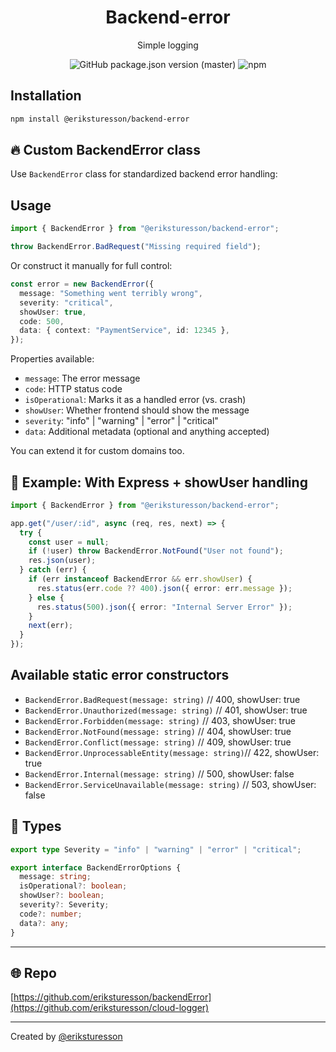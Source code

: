 <center>

# Backend-error

Simple logging

<img alt="GitHub package.json version (master)" src="https://img.shields.io/github/package-json/v/eriksturesson/backendError/master">
<img alt="npm" src="https://img.shields.io/npm/dy/backend-error?label=npm%20downloads">

</center>

## Installation

```bash
npm install @eriksturesson/backend-error
```

## 🔥 Custom BackendError class

Use `BackendError` class for standardized backend error handling:

## Usage

```ts
import { BackendError } from "@eriksturesson/backend-error";

throw BackendError.BadRequest("Missing required field");
```

Or construct it manually for full control:

```ts
const error = new BackendError({
  message: "Something went terribly wrong",
  severity: "critical",
  showUser: true,
  code: 500,
  data: { context: "PaymentService", id: 12345 },
});
```

Properties available:

- `message`: The error message
- `code`: HTTP status code
- `isOperational`: Marks it as a handled error (vs. crash)
- `showUser`: Whether frontend should show the message
- `severity`: "info" | "warning" | "error" | "critical"
- `data`: Additional metadata (optional and anything accepted)

You can extend it for custom domains too.

## 🧠 Example: With Express + showUser handling

```ts
import { BackendError } from "@eriksturesson/backend-error";

app.get("/user/:id", async (req, res, next) => {
  try {
    const user = null;
    if (!user) throw BackendError.NotFound("User not found");
    res.json(user);
  } catch (err) {
    if (err instanceof BackendError && err.showUser) {
      res.status(err.code ?? 400).json({ error: err.message });
    } else {
      res.status(500).json({ error: "Internal Server Error" });
    }
    next(err);
  }
});
```

## Available static error constructors

- `BackendError.BadRequest(message: string)` // 400, showUser: true
- `BackendError.Unauthorized(message: string)` // 401, showUser: true
- `BackendError.Forbidden(message: string)` // 403, showUser: true
- `BackendError.NotFound(message: string)` // 404, showUser: true
- `BackendError.Conflict(message: string)` // 409, showUser: true
- `BackendError.UnprocessableEntity(message: string)`// 422, showUser: true
- `BackendError.Internal(message: string)` // 500, showUser: false
- `BackendError.ServiceUnavailable(message: string)` // 503, showUser: false

## 🧩 Types

```ts
export type Severity = "info" | "warning" | "error" | "critical";
```

```ts
export interface BackendErrorOptions {
  message: string;
  isOperational?: boolean;
  showUser?: boolean;
  severity?: Severity;
  code?: number;
  data?: any;
}
```

---

## 🌐 Repo

[https://github.com/eriksturesson/backendError](https://github.com/eriksturesson/cloud-logger)

---

Created by [@eriksturesson](https://eriksturesson.se)
